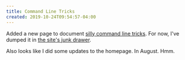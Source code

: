 ```yaml
---
title: Command Line Tricks
created: 2019-10-24T09:54:57-04:00
---
```


Added a new page to document [silly command line tricks](/silly-command-line-tricks.html). For now, I've dumped it in [the site's junk drawer](/random.html).

Also looks like I did some updates to the homepage. In August. Hmm.
